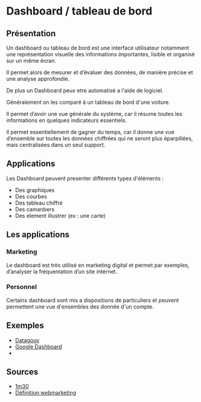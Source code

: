 # Dashboard / tableau de bord
## Présentation
Un dashboard ou tableau de bord est une interface utilisateur notamment une représentation visuelle des informations importantes, lisible et organisé sur un même écran.

Il permet alors de mesurer et d’évaluer des données, de manière précise et une analyse approfondie.

De plus un Dashboard peux etre automatisé a l'aide de logiciel.

Généralement on les comparé à un tableau de bord d'une voiture.

Il permet d’avoir une vue générale du système, car il résume toutes les informations en quelques indicateurs essentiels.

Il permet essentiellement de gagner du temps, car il donne une vue d’ensemble sur toutes les données chiffrées qui ne seront plus éparpillées, mais centralisées dans un seul support.

## Applications
Les Dashboard peuvent presenter différents types d'éléments :
- Des graphiques
- Des courbes
- Des tableau chiffré
- Des camanbers
- Des element illustrer (ex : une carte)

## Les applications
### Marketing
Le dashboard est très utilisé en marketing digital et permet par exemples, d’analyser la fréquentation d’un site internet.

### Personnel
Certains dashboard sont mis a dispositions de particuliers et peuvent permettent une vue d'ensembles des donnée d'un compte.

## Exemples
- [Datagouv](https://dashboard.covid19.data.gouv.fr/vue-d-ensemble?location=FRA)
- [Google Dashboard](https://myaccount.google.com/intro/dashboard)
- []()

## Sources
- [1m30](https://www.1min30.com/dictionnaire-du-web/dashboard)
- [Définition webmarketing](https://www.definitions-webmarketing.com/definition-dashboard/)
